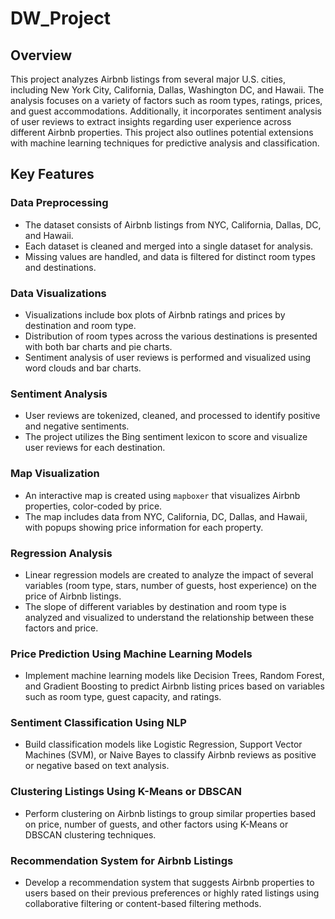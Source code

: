 # DW_Project  


## Overview  
This project analyzes Airbnb listings from several major U.S. cities, including New York City, California, Dallas, Washington DC, and Hawaii. The analysis focuses on a variety of factors such as room types, ratings, prices, and guest accommodations. Additionally, it incorporates sentiment analysis of user reviews to extract insights regarding user experience across different Airbnb properties. This project also outlines potential extensions with machine learning techniques for predictive analysis and classification.

## Key Features  

### Data Preprocessing
- The dataset consists of Airbnb listings from NYC, California, Dallas, DC, and Hawaii.
- Each dataset is cleaned and merged into a single dataset for analysis.
- Missing values are handled, and data is filtered for distinct room types and destinations.

### Data Visualizations
- Visualizations include box plots of Airbnb ratings and prices by destination and room type.
- Distribution of room types across the various destinations is presented with both bar charts and pie charts.
- Sentiment analysis of user reviews is performed and visualized using word clouds and bar charts.

### Sentiment Analysis
- User reviews are tokenized, cleaned, and processed to identify positive and negative sentiments.
- The project utilizes the Bing sentiment lexicon to score and visualize user reviews for each destination.

### Map Visualization
- An interactive map is created using `mapboxer` that visualizes Airbnb properties, color-coded by price.
- The map includes data from NYC, California, DC, Dallas, and Hawaii, with popups showing price information for each property.

### Regression Analysis
- Linear regression models are created to analyze the impact of several variables (room type, stars, number of guests, host experience) on the price of Airbnb listings.
- The slope of different variables by destination and room type is analyzed and visualized to understand the relationship between these factors and price.

### Price Prediction Using Machine Learning Models
- Implement machine learning models like Decision Trees, Random Forest, and Gradient Boosting to predict Airbnb listing prices based on variables such as room type, guest capacity, and ratings.
  
### Sentiment Classification Using NLP
- Build classification models like Logistic Regression, Support Vector Machines (SVM), or Naive Bayes to classify Airbnb reviews as positive or negative based on text analysis.

### Clustering Listings Using K-Means or DBSCAN
- Perform clustering on Airbnb listings to group similar properties based on price, number of guests, and other factors using K-Means or DBSCAN clustering techniques.

### Recommendation System for Airbnb Listings
- Develop a recommendation system that suggests Airbnb properties to users based on their previous preferences or highly rated listings using collaborative filtering or content-based filtering methods.
